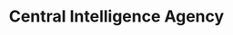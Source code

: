 ---
# This topic lives at
# https://digital.gov/topics/central-intelligence-agency

slug: "central-intelligence-agency"

# Topic Title
title: "Central Intelligence Agency"

# description — keep it short and clear
summary: ""


# Weight
weight: 1

# For more information on managing topics,
# see https://github.com/GSA/digitalgov.gov/wiki
---